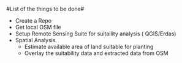 #List of the things to be done#

* Create a Repo
* Get local OSM file
* Setup Remote Sensing Suite  for suitaility analysis ( QGIS/Erdas)
* Spatial Analysis
    * Estimate available area of land suitable for planting
    * Overlay the suitability data and extracted data from OSM